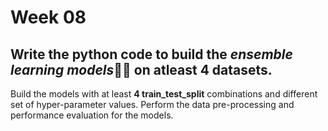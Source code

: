 # Week 08
## Write the python code to build the *ensemble learning models*👨‍💻 on atleast 4 datasets.
Build the models with at least **4 train_test_split** combinations and different set of hyper-parameter values. Perform the data pre-processing and performance evaluation for the models.
